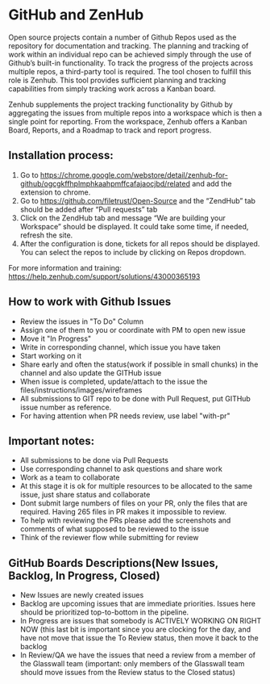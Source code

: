 # GitHub and ZenHub

Open source projects contain a number of Github Repos used as the repository for documentation and tracking. The planning and tracking of work within an individual repo can be achieved simply through the use of Github’s built-in functionality. To track the progress of the projects across multiple repos, a third-party tool is required. The tool chosen to fulfill this role is Zenhub. This tool provides sufficient planning and tracking capabilities from simply tracking work across a Kanban board.

Zenhub supplements the project tracking functionality by Github by aggregating the issues from multiple repos into a workspace which is then a single point for reporting. From the workspace, Zenhub offers a Kanban Board, Reports, and a Roadmap to track and report progress.

## Installation process:
1. Go to https://chrome.google.com/webstore/detail/zenhub-for-github/ogcgkffhplmphkaahpmffcafajaocjbd/related and add the extension to chrome.
2. Go to https://github.com/filetrust/Open-Source and the “ZendHub” tab should be added after “Pull requests” tab
3. Click on the ZendHub tab and message “We are building your Workspace” should be displayed. It could take some time, if needed, refresh the site.
4. After the configuration is done, tickets for all repos should be displayed. You can select the repos to include by clicking on Repos dropdown.

For more information and training: https://help.zenhub.com/support/solutions/43000365193


## How to work with Github Issues
* Review the issues in "To Do" Column
* Assign one of them to you or coordinate with PM to open new issue
* Move it "In Progress"
* Write in corresponding channel, which issue you have taken
* Start working on it
* Share early and often the status(work if possible in small chunks) in the channel and also update the GITHub issue
* When issue is completed, update/attach to the issue the files/instructions/images/wireframes
* All submissions to GIT repo to be done with Pull Request, put GITHub issue number as reference.
* For having attention when PR needs review, use label "with-pr"


## Important notes:
* All submissions to be done via Pull Requests
* Use corresponding channel to ask questions and share work
* Work as a team to collaborate
* At this stage it is ok for multiple resources to be allocated to the same issue, just share status and collaborate
* Dont submit large numbers of files on your PR, only the files that are required. Having 265 files in PR makes it impossible to review.
* To help with reviewing the PRs please add the screenshots and comments of what supposed to be reviewed to the issue
* Think of the reviewer flow while submitting for review


## GitHub Boards Descriptions(New Issues, Backlog, In Progress, Closed)
* New Issues are newly created issues
* Backlog are upcoming issues that are immediate priorities. Issues here should be prioritized top-to-bottom in the pipeline.
* In Progress are issues that somebody is ACTIVELY WORKING ON RIGHT NOW (this last bit is important since you are clocking for the day, and have not move that issue the To Review status, then move it back to the backlog
* In Review/QA we have the issues that need a review from a member of the Glasswall team (important: only members of the Glasswall team should move issues from the Review status to the Closed status)

